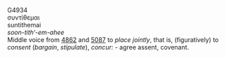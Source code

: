 <body>
  <p>G4934<br>  συντίθεμαι  <br> suntithemai  <br><i>soon-tith‘-em-ahee </i><br>Middle voice from <a href="g4862.htm">4862</a> and <a href="g5087.htm">5087</a>  to <i>place</i> <i>jointly</i>, that is, (figuratively) to <i>consent</i> (<i>bargain</i>, <i>stipulate</i>), <i>concur:</i> - agree assent, covenant.<br></p>
 </body>
